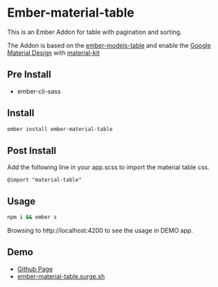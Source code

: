 # Ember-material-table

This is an Ember Addon for table with pagination and sorting.

The Addon is based on the [ember-models-table](https://github.com/onechiporenko/ember-models-table) and enable the [Google Material Design](https://material.io/guidelines/components/data-tables.html) with [material-kit](https://github.com/creativetimofficial/material-kit)

## Pre Install
* ember-cli-sass


## Install

```bash
ember install ember-material-table
```

## Post Install
Add the following line in your app.scss to import the material table css.

`@import "material-table"`

## Usage
```bash
npm i && ember s
```
Browsing to http://localhost:4200 to see the usage in DEMO app.

## Demo
* [Github Page](https://enkru.github.io/ember-material-table/)
* [ember-material-table.surge.sh](http://ember-material-table.surge.sh/)
